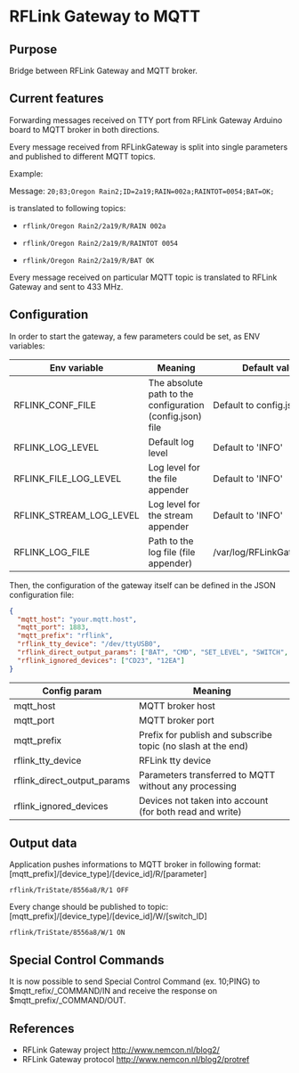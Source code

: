 RFLink Gateway to MQTT
======================

Purpose
----------------------
Bridge between RFLink Gateway and MQTT broker.

Current features
----------------------
Forwarding messages received on TTY port from RFLink Gateway Arduino board
to MQTT broker in both directions.

Every message received from RFLinkGateway is split into single parameters
and published to different MQTT topics.

Example:

Message:
`20;83;Oregon Rain2;ID=2a19;RAIN=002a;RAINTOT=0054;BAT=OK;`

is translated to following topics:

- `rflink/Oregon Rain2/2a19/R/RAIN 002a`

- `rflink/Oregon Rain2/2a19/R/RAINTOT 0054`

- `rflink/Oregon Rain2/2a19/R/BAT OK`


Every message received on particular MQTT topic is translated to
RFLink Gateway and sent to 433 MHz.

Configuration
----------------------

In order to start the gateway, a few parameters could be set, as ENV variables:

Env variable | Meaning | Default value
-------------|---------|---------
| RFLINK_CONF_FILE | The absolute path to the configuration (config.json) file | Default to config.json |
| RFLINK_LOG_LEVEL | Default log level | Default to 'INFO' |
| RFLINK_FILE_LOG_LEVEL | Log level for the file appender | Default to 'INFO' |
| RFLINK_STREAM_LOG_LEVEL | Log level for the stream appender | Default to 'INFO' |
| RFLINK_LOG_FILE | Path to the log file (file appender) | /var/log/RFLinkGateway.log |


Then, the configuration of the gateway itself can be defined in the JSON configuration file:

```json
{
  "mqtt_host": "your.mqtt.host",
  "mqtt_port": 1883,
  "mqtt_prefix": "rflink",
  "rflink_tty_device": "/dev/ttyUSB0",
  "rflink_direct_output_params": ["BAT", "CMD", "SET_LEVEL", "SWITCH", "HUM", "HSTATUS", "CHIME", "PIR", "SMOKEALERT"],
  "rflink_ignored_devices": ["CD23", "12EA"]
}
```

Config param | Meaning
-------------|---------
| mqtt_host | MQTT broker host |
| mqtt_port | MQTT broker port |
| mqtt_prefix | Prefix for publish and subscribe topic (no slash at the end) |
| rflink_tty_device | RFLink tty device |
| rflink_direct_output_params | Parameters transferred to MQTT without any processing |
| rflink_ignored_devices | Devices not taken into account (for both read and write) |

Output data
----------------------
Application pushes informations to MQTT broker in following format:
[mqtt_prefix]/[device_type]/[device_id]/R/[parameter]

`rflink/TriState/8556a8/R/1 OFF`

Every change should be published to topic:
[mqtt_prefix]/[device_type]/[device_id]/W/[switch_ID]

`rflink/TriState/8556a8/W/1 ON`


Special Control Commands
----------------------

It is now possible to send Special Control Command (ex. 10;PING) to $mqtt_refix/_COMMAND/IN and receive the response on $mqtt_prefix/_COMMAND/OUT.


References
----------------------
- RFLink Gateway project http://www.nemcon.nl/blog2/
- RFLink Gateway protocol http://www.nemcon.nl/blog2/protref
